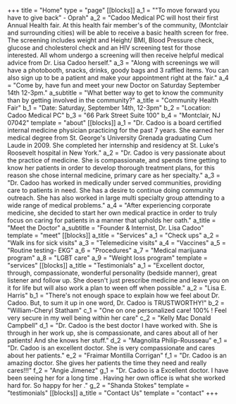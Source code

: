 +++
title = "Home"
type = "page"
[[blocks]]
a_1 = "\"To move forward you have to give back\" - Oprah"
a_2 = "Cadoo Medical PC will host their first Annual Health fair. At this health fair member's of the community, (Montclair and surrounding cities) will be able to receive a basic health screen for free. The screening includes weight and Height/ BMI,  Blood Pressure check, glucose and cholesterol check and an HIV screening test for those interested. All whom undergo a screening will then receive helpful medical advice from Dr. Lisa Cadoo herself."
a_3 = "Along with screenings we will have a photobooth, snacks, drinks, goody bags and 3 raffled items. You can also sign up to be a patient and make your appointment right at the fair."
a_4 = "Come by, have fun and meet your new Doctor on Saturday September 14th 12-3pm."
a_subtitle = "What better way to get to know the community than by getting involved in the community?"
a_title = "Community Health Fair"
b_1 = "Date: Saturday, September 14th, 12-3pm"
b_2 = "Location: Cadoo Medical PC"
b_3 = "66 Park Street Suite 100"
b_4 = "Montclair, NJ 07042"
template = "about"
[[blocks]]
a_1 = "Dr. Cadoo is a board certified internal medicine physician practicing for the past 7 years. She earned her medical degree from St. George's University Grenada graduating Cum Laude in 2009. She completed her internship and residency at St. Luke's Roosevelt hospital in New York."
a_2 = "Dr. Cadoo is very passionate about the practice of medicine. She is compassionate, and spends time getting to know her patients in order to develop thorough treatment plans, for this reason she chose internal medicine, primary care as her specialty."
a_3 = "Dr. Cadoo has worked in medically under served communities, providing care to patients in need. She has a desire to continue doing community outreach. She has also worked in large multi specialty group attending to a wide range of medical problems."
a_4 = "After experiencing corporate medicine, she decided to start her own medical practice in order to truly focus on caring for patients in a manner that upholds her oath."
a_title = "Meet the Doctor"
a_subtitle = "Founder & Internist, Dr. Lisa Cadoo"
template = "meet"
[[blocks]]
a_title = "Services"
a_1 = "Check ups"
a_2 = "Walk ins for sick visits"
a_3 = "Telemedicine visits"
a_4 = "Vaccines"
a_5 = "Routine testing- EKG"
a_6 = "Procedures"
a_7 = "Medical marijuana program"
a_8 = "LGBT care"
a_9 = "Weight loss program"
template = "services"
[[blocks]]
a_title = "Testimonials"
a_1 = "Excellent doctor, through, compassionate, wonderful personality (bedside manner), great listener and follow up. She doesn't just prescribe medicine and leave you on it for life but will also work a plan to ween off when possible."
a_2 = "Lisa E. Harris"
b_1 = "There's not enough space to explain how we feel about Dr. Cadoo. But, to sum it up in one word, Dr. Cadoo is TRUSTWORTHY!"
b_2 = "William-Cheryl Statham"
c_1 = "One on one personalized care! 100% ! Feel very secure in my well being within her care"
c_2 = "Kelly Mac Donald Campbell"
d_1 = "Dr. Cadoo is the best doctor I have worked with. She is through in her work up, she is compassionate, and cares about all of her patients! And she knows her stuff."
d_2 = "Magnolita Philip-Rousseau"
e_1 = "Dr. Cadoo is an excellent doctor. She is very compassionate and cares about her patients."
e_2 = "Fraimar Montilla Corrigan"
f_1 = "Dr. Cadoo is an amazing doctor. She gives her patients the time they need and really cares!!!"
f_2 = "Angie Jimenez"
g_1 = "Dr. Cadoo is a Excellent doctor. I have been seeing her for a long time . Having her own office is what she worked hard for. So happy for her ."
g_2 = "Shanda Stokes"
template = "testimonials"
[[blocks]]
a_title = "Contact Us"
template = "contact"
+++
